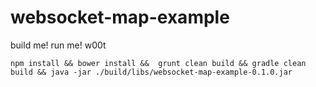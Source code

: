 # websocket-map-example

build me! run me! w00t

    npm install && bower install &&  grunt clean build && gradle clean build && java -jar ./build/libs/websocket-map-example-0.1.0.jar
